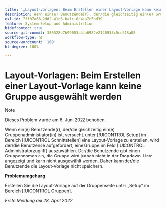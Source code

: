 ```yaml
---
title: '„Layout-Vorlagen: Beim Erstellen einer Layout-Vorlage kann keine Gruppe ausgewählt werden.“'
description: Wenn ein(e) Benutzende(r), der/die gleichzeitig ein(e) Gruppenadministrator(in) ist, versucht, unter „Setup“ im Bereich [!UICONTROL Schnittstellen] eine Layout-Vorlage zu erstellen, wird der/die Benutzende aufgefordert, eine Gruppe im Feld [!UICONTROL Administratorzugriff] auszuwählen. Der/die Benutzende gibt einen Gruppennamen ein, die Gruppe wird jedoch nicht in der Dropdown-Liste angezeigt und kann nicht ausgewählt werden. Daher kann der/die Benutzende die Layout-Vorlage nicht speichern.
exl-id: 7ff07a66-2dd2-41c6-ba1c-0c4aa7c5bd39
feature: System Setup and Administration
hidefromtoc: true
source-git-commit: 386528d7b99053a4da6982e2140933c5cd348a08
workflow-type: ht
source-wordcount: '169'
ht-degree: 100%

---
```


# Layout-Vorlagen: Beim Erstellen einer Layout-Vorlage kann keine Gruppe ausgewählt werden

>[!NOTE]
>
>Dieses Problem wurde am 6. Juni 2022 behoben.

Wenn ein(e) Benutzende(r), der/die gleichzeitig ein(e) Gruppenadministrator(in) ist, versucht, unter [!UICONTROL Setup] im Bereich [!UICONTROL Schnittstellen] eine Layout-Vorlage zu erstellen, wird der/die Benutzende aufgefordert, eine Gruppe im Feld [!UICONTROL Administratorzugriff] auszuwählen. Der/die Benutzende gibt einen Gruppennamen ein, die Gruppe wird jedoch nicht in der Dropdown-Liste angezeigt und kann nicht ausgewählt werden. Daher kann der/die Benutzende die Layout-Vorlage nicht speichern.

**Problemumgehung**

Erstellen Sie die Layout-Vorlage auf der Gruppenseite unter „Setup“ im Bereich [!UICONTROL Gruppen].

_Erste Meldung am 28. April 2022._
